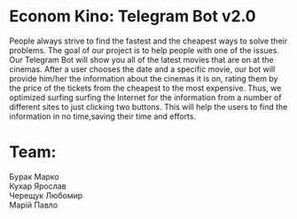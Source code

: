 # Econom Kino: Telegram Bot v2.0


People always strive to find the fastest and the cheapest ways to solve their problems. The goal of our project is to help people with one of the issues.
Our Telegram Bot will show you all of the latest movies that are on at the cinemas. After a user chooses the date and a specific movie, our bot will provide him/her the information about the cinemas it is on, rating them by the price of the tickets from the cheapest to the most expensive. Thus, we optimized surfing surfing the Internet for the information from a number of different sites to just clicking two buttons. This will help the users to find the information in no time,saving their time and efforts.


# Team:
  Бурак Марко<br />
  Кухар Ярослав<br />
  Черещук Любомир<br />
  Марій Павло

